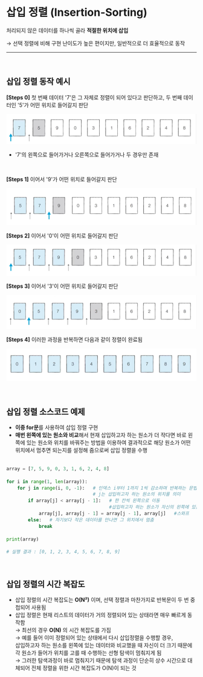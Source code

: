 


# 삽입 정렬 (Insertion-Sorting)

 처리되지 않은 데이터를 하나씩 골라 **적절한 위치에 삽입**
 
 → 선택 정렬에 비해 구현 난이도가 높은 편이지만, 일반적으로 더 효율적으로 동작<br>
 
 
 ***
<br>


## 삽입 정렬 동작 예시
**[Steps 0]** 첫 번째 데이터 '7'은 그 자체로 정렬이 되어 있다고 판단하고, 두 번째 데이터인 '5'가 어떤 위치로 들어갈지 판단
  
![insertion1](/algorithm/resources/img/sorting/insertion/insertion1.png)

  + '7'의 왼쪽으로 들어가거나 오른쪽으로 들어가거나 두 경우만 존재

<br>

**[Steps 1]** 이어서 '9'가 어떤 위치로 들어갈지 판단
  
![insertion2](/algorithm/resources/img/sorting/insertion/insertion2.png)
<br>

**[Steps 2]** 이어서 '0'이 어떤 위치로 들어갈지 판단
  
![insertion3](/algorithm/resources/img/sorting/insertion/insertion3.png)
<br>

**[Steps 3]** 이어서 '3'이 어떤 위치로 들어갈지 판단
  
![insertion4](/algorithm/resources/img/sorting/insertion/insertion4.png)
<br>

**[Steps 4]** 이러한 과정을 반복하면 다음과 같이 정렬이 완료됨
  
![insertion5](/algorithm/resources/img/sorting/insertion/insertion5.png)


<br>

## 삽입 정렬 소스코드 예제

- **이중 for문**를 사용하여 삽입 정렬 구현
- **매번 왼쪽에 있는 원소와 비교**해서 현재 삽입하고자 하는 원소가 더 작다면 바로 왼쪽에 있는 원소와 위치를 바꿔주는 방법을 이용하여 결과적으로 해당 원소가 어떤 위치에서 멈추면 되는지를 설정해 줌으로써 삽입 정렬을 수행

```python

array = [7, 5, 9, 0, 3, 1, 6, 2, 4, 8]

for i in range(1, len(array)):
    for j in range(i, 0, -1):   # 인덱스 i부터 1까지 1씩 감소하며 반복하는 문법
                                # j는 삽입하고자 하는 원소의 위치를 의미                             
        if array[j] < array[j - 1]:   # 한 칸씩 왼쪽으로 이동
                                      #삽입하고자 하는 원소가 자신의 왼쪽에 있는 원소보다 작다면 
            array[j], array[j - 1] = array[j - 1], array[j]   #스와프
        else:   # 자기보다 작은 데이터를 만나면 그 위치에서 멈춤
            break      
         
print(array)

# 실행 결과 : [0, 1, 2, 3, 4, 5, 6, 7, 8, 9]

```  



<br>

## 삽입 정렬의 시간 복잡도


+ 삽입 정렬의 시간 복잡도는 **O(N²)** 이며, 선택 정렬과 마찬가지로 반복문이 두 번 중첩되어 사용됨
+ 삽입 정렬은 현재 리스트의 데이터가 거의 정렬되어 있는 상태라면 매우 빠르게 동작함<br>
   → 최선의 경우 **O(N)** 의 시간 복잡도를 가짐<br>
   → 예를 들어 이미 정렬되어 있는 상태에서 다시 삽입정렬을 수행할 경우, <br>
   삽입하고자 하는 원소를 왼쪽에 있는 데이터와 비교했을 때 자신이 더 크기 때문에 각 원소가 들어가 위치를 고를 때 수행하는 선형 탐색이 멈춰지게 됨<br>  → 그러한 탐색과정이 바로 멈춰지기 때문에 탐색 과정이 단순히 상수 시간으로 대체되어 전체 정렬을 위한 시간 복잡도가 O(N)이 되는 것





  





